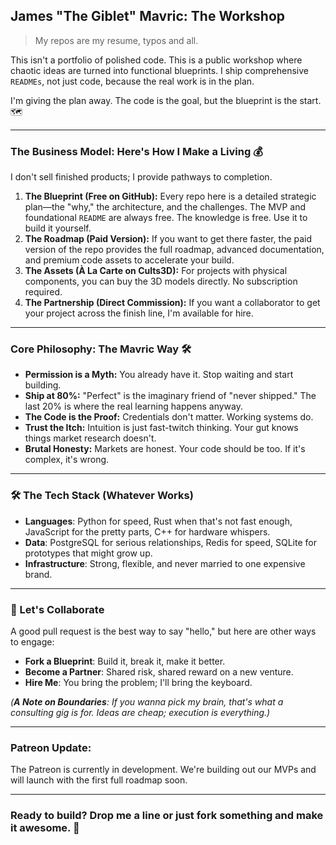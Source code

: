 ## **James "The Giblet" Mavric: The Workshop**

> My repos are my resume, typos and all.

This isn't a portfolio of polished code. This is a public workshop where chaotic ideas are turned into functional blueprints. I ship comprehensive `READMEs`, not just code, because the real work is in the plan.

I'm giving the plan away. The code is the goal, but the blueprint is the start. 🗺️

---

### **The Business Model: Here's How I Make a Living** 💰

I don't sell finished products; I provide pathways to completion.

1.  **The Blueprint (Free on GitHub):** Every repo here is a detailed strategic plan—the "why," the architecture, and the challenges. The MVP and foundational `README` are always free. The knowledge is free. Use it to build it yourself.
2.  **The Roadmap (Paid Version):** If you want to get there faster, the paid version of the repo provides the full roadmap, advanced documentation, and premium code assets to accelerate your build.
3.  **The Assets (À La Carte on Cults3D):** For projects with physical components, you can buy the 3D models directly. No subscription required.
4.  **The Partnership (Direct Commission):** If you want a collaborator to get your project across the finish line, I'm available for hire.

---

### **Core Philosophy: The Mavric Way** 🛠️

-   **Permission is a Myth:** You already have it. Stop waiting and start building.
-   **Ship at 80%:** "Perfect" is the imaginary friend of "never shipped." The last 20% is where the real learning happens anyway.
-   **The Code is the Proof:** Credentials don't matter. Working systems do.
-   **Trust the Itch:** Intuition is just fast-twitch thinking. Your gut knows things market research doesn't.
-   **Brutal Honesty:** Markets are honest. Your code should be too. If it's complex, it's wrong.

---

### **🛠️ The Tech Stack (Whatever Works)**

-   **Languages**: Python for speed, Rust when that's not fast enough, JavaScript for the pretty parts, C++ for hardware whispers.
-   **Data**: PostgreSQL for serious relationships, Redis for speed, SQLite for prototypes that might grow up.
-   **Infrastructure**: Strong, flexible, and never married to one expensive brand.

---

### **🤝 Let's Collaborate**

A good pull request is the best way to say "hello," but here are other ways to engage:

-   **Fork a Blueprint**: Build it, break it, make it better.
-   **Become a Partner**: Shared risk, shared reward on a new venture.
-   **Hire Me**: You bring the problem; I'll bring the keyboard.

*(**A Note on Boundaries**: If you wanna pick my brain, that's what a consulting gig is for. Ideas are cheap; execution is everything.)*

---

### **Patreon Update:**

The Patreon is currently in development. We're building out our MVPs and will launch with the first full roadmap soon.

---

### **Ready to build?** Drop me a line or just fork something and make it awesome. 🚀
